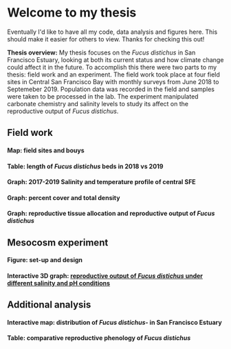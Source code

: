 # Welcome to my thesis

Eventually I'd like to have all my code, data analysis and figures here. This should make it easier for others to view. Thanks for checking this out!

**Thesis overview:** My thesis focuses on the _Fucus distichus_ in San Francisco Estuary, looking at both its current status and how climate change could affect it in the future. To accomplish this there were two parts to my thesis: field work and an experiment. The field work took place at four field sites in Central San Francisco Bay with monthly surveys from June 2018 to Septemeber 2019. Population data was recorded in the field and samples were taken to be processed in the lab. The experiment manipulated carbonate chemistry and salinity levels to study its affect on the reproductive output of _Fucus distichus_.

## Field work
#### Map: field sites and bouys
#### Table: length of _Fucus distichus_ beds in 2018 vs 2019
#### Graph: 2017-2019 Salinity and temperature profile of central SFE
#### Graph: percent cover and total density
#### Graph: reproductive tissue allocation and reproductive output of _Fucus distichus_

## Mesocosm experiment
#### Figure: set-up and design
#### Interactive 3D graph: [reproductive output of _Fucus distichus_ under different salinity and pH conditions](test/try.html)

## Additional analysis
#### Interactive map: distribution of _Fucus distichus-_ in San Francisco Estuary
#### Table: comparative reproductive phenology of _Fucus distichus_
